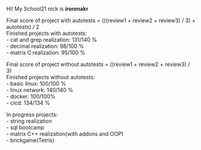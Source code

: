 Hi! My School21 nick is **ironmakr**<br>



Final score of project with autotests = (((review1 + review2 + review3) / 3) + autotests) / 2<br>
Finished projects with autotests:<br>
    - cat and grep realization: 131/140 %<br>
    - decimal realization: 98/100 %<br>
    - matrix C realization: 95/100 %<br>

Final score of project without autotests = ((review1 + review2 + review3) / 3)<br>
Finished projects without autotests:<br>
    - basic linux: 100/100 %<br>
    - linux network: 140/140 %<br>
    - docker: 100/100%<br>
    - cicd: 134/134 %<br>

In progress projects:<br>
    - string realization<br>
    - sql bootcamp<br>
    - matrix C++ realization(with addons and OOP)<br>
    - brickgame(Tetris)<br>
